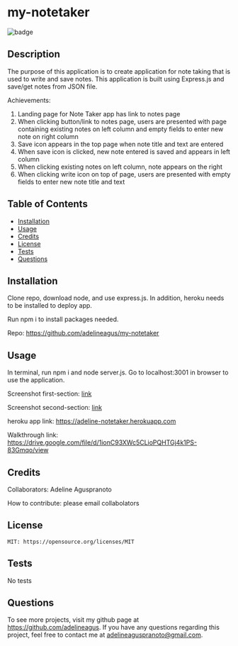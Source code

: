 # my-notetaker

  ![badge](https://img.shields.io/badge/license-MIT-red.svg)

  ## Description
  The purpose of this application is to create application for note taking that is used to write and save notes. This application is built using Express.js and save/get notes from JSON file.

  Achievements:
  1. Landing page for Note Taker app has link to notes page
  2. When clicking button/link to notes page, users are presented with page containing existing notes on left column and empty fields to enter new note on right column
  3. Save icon appears in the top page when note title and text are entered
  4. When save icon is clicked, new note entered is saved and appears in left column
  5. When clicking existing notes on left column, note appears on the right
  6. When clicking write icon on top of page, users are presented with empty fields to enter new note title and text

  ## Table of Contents
  - [Installation](#installation)
  - [Usage](#usage)
  - [Credits](#credits)
  - [License](#license)
  - [Tests](#tests)
  - [Questions](#questions)

  ## Installation
  Clone repo, download node, and use express.js. In addition, heroku needs to be installed to deploy app.

  Run npm i to install packages needed. 

  Repo: https://github.com/adelineagus/my-notetaker

  ## Usage
  In terminal, run npm i and node server.js. Go to localhost:3001 in browser to use the application. 

  Screenshot first-section: [link](./images/landingpage.png)
  
  Screenshot second-section: [link](./images/notespage.png)

  heroku app link: https://adeline-notetaker.herokuapp.com
  
  Walkthrough link: https://drive.google.com/file/d/1ionC93XWc5CLioPQHTGj4k1PS-83Gmqo/view


  ## Credits
  Collaborators: Adeline Aguspranoto

  How to contribute: please email collabolators

  ## License
    MIT: https://opensource.org/licenses/MIT

  ## Tests
  No tests

  ## Questions
  To see more projects, visit my github page at https://github.com/adelineagus. If you have any questions regarding this project, feel free to contact me at adelineaguspranoto@gmail.com.

